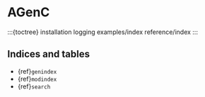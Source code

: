 # AGenC

:::{toctree}
installation
logging
examples/index
reference/index
:::

## Indices and tables

- {ref}`genindex`
- {ref}`modindex`
- {ref}`search`
